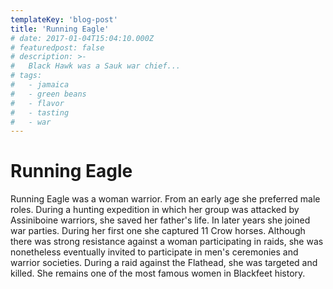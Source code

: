 ```yaml
---
templateKey: 'blog-post'
title: 'Running Eagle'
# date: 2017-01-04T15:04:10.000Z
# featuredpost: false
# description: >-
#   Black Hawk was a Sauk war chief...
# tags:
#   - jamaica
#   - green beans
#   - flavor
#   - tasting
#   - war
---
```


# Running Eagle
Running Eagle was a woman warrior. From an early age she preferred male roles. During a hunting expedition in which her group was attacked by Assiniboine warriors, she saved her father's life. In later years she joined war parties. During her first one she captured 11 Crow horses. Although there was strong resistance against a woman participating in raids, she was nonetheless eventually invited to participate in men's ceremonies and warrior societies. During a raid against the Flathead, she was targeted and killed. She remains one of the most famous women in Blackfeet history.
